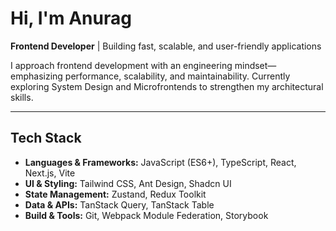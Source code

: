 # Hi, I'm Anurag  

**Frontend Developer** | Building fast, scalable, and user-friendly applications  

I approach frontend development with an engineering mindset—emphasizing performance, scalability, and maintainability. Currently exploring System Design and Microfrontends to strengthen my architectural skills.  

---

## Tech Stack  

- **Languages & Frameworks:** JavaScript (ES6+), TypeScript, React, Next.js, Vite  
- **UI & Styling:** Tailwind CSS, Ant Design, Shadcn UI  
- **State Management:** Zustand, Redux Toolkit  
- **Data & APIs:** TanStack Query, TanStack Table  
- **Build & Tools:** Git, Webpack Module Federation, Storybook  
